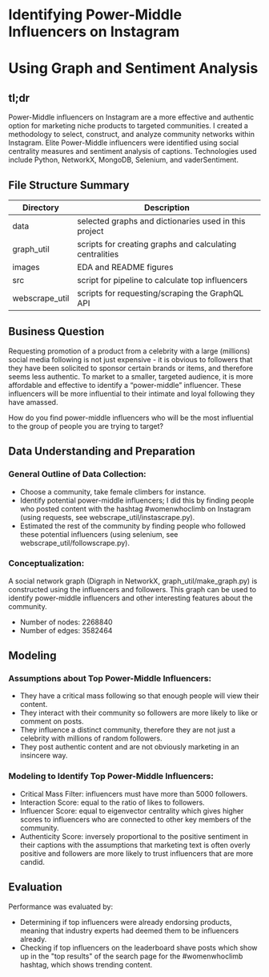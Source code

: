 # Identifying Power-Middle Influencers on Instagram
# Using Graph and Sentiment Analysis

## tl;dr
Power-Middle influencers on Instagram are a more effective and authentic option for marketing niche products to targeted communities. I created a methodology to select, construct, and analyze community networks within Instagram. Elite Power-Middle influencers were identified using social centrality measures and sentiment analysis of captions. Technologies used include Python, NetworkX, MongoDB, Selenium, and vaderSentiment.

## File Structure Summary
Directory | Description
------------ | -------------
data | selected graphs and dictionaries used in this project
graph_util | scripts for creating graphs and calculating centralities
images | EDA and README figures
src | script for pipeline to calculate top influencers
webscrape_util | scripts for requesting/scraping the GraphQL API

## Business Question

Requesting promotion of a product from a celebrity with a large (millions) social media following is not just expensive - it is obvious to followers that they have been solicited to sponsor certain brands or items, and therefore seems less authentic. To market to a smaller, targeted audience, it is more affordable and effective to identify a “power-middle” influencer. These influencers will be more influential to their intimate and loyal following they have amassed.

How do you find power-middle influencers who will be the most influential to the group of people you are trying to target?

## Data Understanding and Preparation

### General Outline of Data Collection:
 - Choose a community, take female climbers for instance.
 - Identify potential power-middle influencers; I did this by finding people who posted content with the hashtag #womenwhoclimb on Instagram (using requests, see webscrape_util/instascrape.py).
 - Estimated the rest of the community by finding people who followed these potential influencers (using selenium, see webscrape_util/followscrape.py).

### Conceptualization:
A social network graph (Digraph in NetworkX, graph_util/make_graph.py) is constructed using the influencers and followers. This graph can be used to identify power-middle influencers and other interesting features about the community.
* Number of nodes: 2268840
* Number of edges: 3582464


## Modeling

### Assumptions about Top Power-Middle Influencers:
- They have a critical mass following so that enough people will view their content.
- They interact with their community so followers are more likely to like or comment on posts.
- They influence a distinct community, therefore they are not just a celebrity with millions of random followers.
- They post authentic content and are not obviously marketing in an insincere way.

### Modeling to Identify Top Power-Middle Influencers:
- Critical Mass Filter: influencers must have more than 5000 followers.
- Interaction Score: equal to the ratio of likes to followers.
- Influencer Score: equal to eigenvector centrality which gives higher scores to influencers who are connected to other key members of the community.
- Authenticity Score: inversely proportional to the positive sentiment in their captions with the assumptions that marketing text is often overly positive and followers are more likely to trust influencers that are more candid.

## Evaluation
Performance was evaluated by:
- Determining if top influencers were already endorsing products, meaning that industry experts had deemed them to be influencers already.
- Checking if top influencers on the leaderboard shave posts which show up in the "top results" of the search page for the #womenwhoclimb hashtag, which shows trending content.
